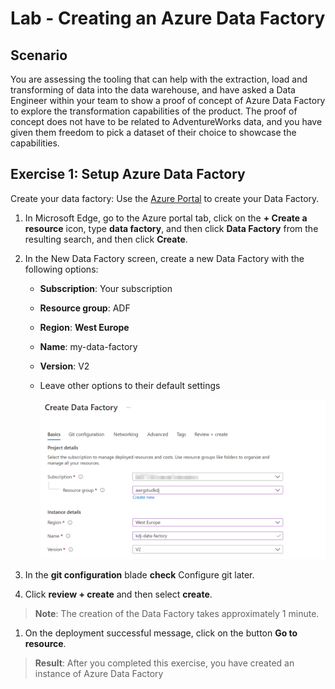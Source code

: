 # Lab - Creating an Azure Data Factory

## Scenario
  
You are assessing the tooling that can help with the extraction, load and transforming of data into the data warehouse, and have asked a Data Engineer within your team to show a proof of concept of Azure Data Factory to explore the transformation capabilities of the product. The proof of concept does not have to be related to AdventureWorks data, and you have given them freedom to pick a dataset of their choice to showcase the capabilities.


## Exercise 1: Setup Azure Data Factory

Create your data factory: Use the [Azure Portal](https://portal.azure.com) to create your Data Factory. 

1. In Microsoft Edge, go to the Azure portal tab, click on the **+ Create a resource** icon, type **data factory**, and then click **Data Factory** from the resulting search, and then click **Create**.

2. In the New Data Factory screen, create a new Data Factory with the following options:
    - **Subscription**: Your subscription
    - **Resource group**: ADF
    - **Region**: **West Europe**
    - **Name**: my-data-factory
    - **Version**: V2
    - Leave other options to their default settings

        ![Creating Azure Data Factory in the Azure Portal](images/M07-E01-T01-img01.png)

3. In the **git configuration** blade **check** Configure git later. 

4. Click **review + create** and then select **create**.

> **Note**: The creation of the Data Factory takes approximately 1 minute.

1. On the deployment successful message, click on the button **Go to resource**.

> **Result**: After you completed this exercise, you have created an instance of Azure Data Factory

